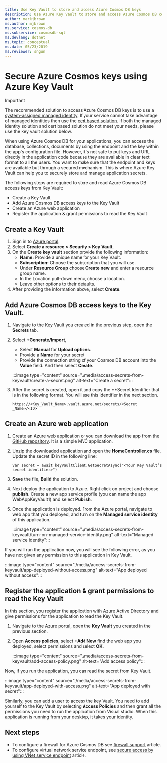 ```yaml
---
title: Use Key Vault to store and access Azure Cosmos DB keys
description: Use Azure Key Vault to store and access Azure Cosmos DB connection string, keys, endpoints. 
author: markjbrown
ms.author: mjbrown
ms.service: cosmos-db
ms.subservice: cosmosdb-sql
ms.devlang: dotnet
ms.topic: conceptual
ms.date: 05/23/2019
ms.reviewer: sngun
---
```


# Secure Azure Cosmos keys using Azure Key Vault 

>[!IMPORTANT]
> The recommended solution to access Azure Cosmos DB keys is to use a [system-assigned managed identity](managed-identity-based-authentication.md). If your service cannot take advantage of managed identities then use the [cert based solution](certificate-based-authentication.md). If both the managed identity solution and cert based solution do not meet your needs, please use the key vault solution below.

When using Azure Cosmos DB for your applications, you can access the database, collections, documents by using the endpoint and the key within the app's configuration file.  However, it's not safe to put keys and URL directly in the application code because they are available in clear text format to all the users. You want to make sure that the endpoint and keys are available but through a secured mechanism. This is where Azure Key Vault can help you to securely store and manage application secrets.

The following steps are required to store and read Azure Cosmos DB access keys from Key Vault:

* Create a Key Vault  
* Add Azure Cosmos DB access keys to the Key Vault  
* Create an Azure web application  
* Register the application & grant permissions to read the Key Vault  


## Create a Key Vault

1. Sign in to [Azure portal](https://portal.azure.com/).  
2. Select **Create a resource > Security > Key Vault**.  
3. On the **Create key vault** section provide the following information:  
   * **Name:** Provide a unique name for your Key Vault.  
   * **Subscription:** Choose the subscription that you will use.  
   * Under **Resource Group** choose **Create new** and enter a resource group name.  
   * In the Location pull-down menu, choose a location.  
   * Leave other options to their defaults.  
4. After providing the information above, select **Create**.  

## Add Azure Cosmos DB access keys to the Key Vault.
1. Navigate to the Key Vault you created in the previous step, open the **Secrets** tab.  
2. Select **+Generate/Import**, 

   * Select **Manual** for **Upload options**.
   * Provide a **Name** for your secret
   * Provide the connection string of your Cosmos DB account into the **Value** field. And then select **Create**.

   :::image type="content" source="./media/access-secrets-from-keyvault/create-a-secret.png" alt-text="Create a secret":::

4. After the secret is created, open it and copy the **Secret Identifier that is in the following format. You will use this identifier in the next section. 

   `https://<Key_Vault_Name>.vault.azure.net/secrets/<Secret _Name>/<ID>`

## Create an Azure web application

1. Create an Azure web application or you can download the app from the [GitHub repository](https://github.com/Azure/azure-cosmosdb-dotnet/tree/master/Demo/keyvaultdemo). It is a simple MVC application.  

2. Unzip the downloaded application and open the **HomeController.cs** file. Update the secret ID in the following line:

   `var secret = await keyVaultClient.GetSecretAsync("<Your Key Vault’s secret identifier>")`

3. **Save** the file, **Build** the solution.  
4. Next deploy the application to Azure. Right click on project and choose **publish**. Create a new app service profile (you can name the app WebAppKeyVault1) and select **Publish**.   

5. Once the application is deployed. From the Azure portal, navigate to web app that you deployed, and turn on the **Managed service identity** of this application.  

   :::image type="content" source="./media/access-secrets-from-keyvault/turn-on-managed-service-identity.png" alt-text="Managed service identity":::

If you will run the application now, you will see the following error, as you have not given any permission to this application in Key Vault.

:::image type="content" source="./media/access-secrets-from-keyvault/app-deployed-without-access.png" alt-text="App deployed without access":::

## Register the application & grant permissions to read the Key Vault

In this section, you register the application with Azure Active Directory and give permissions for the application to read the Key Vault. 

1. Navigate to the Azure portal, open the **Key Vault** you created in the previous section.  

2. Open **Access policies**, select **+Add New** find the web app you deployed, select permissions and select **OK**.  

   :::image type="content" source="./media/access-secrets-from-keyvault/add-access-policy.png" alt-text="Add access policy":::

Now, if you run the application, you can read the secret from Key Vault.

:::image type="content" source="./media/access-secrets-from-keyvault/app-deployed-with-access.png" alt-text="App deployed with secret":::
 
Similarly, you can add a user to access the key Vault. You need to add yourself to the Key Vault by selecting **Access Policies** and then grant all the permissions you need to run the application from Visual studio. When this application is running from your desktop, it takes your identity.

## Next steps

* To configure a firewall for Azure Cosmos DB see [firewall support](firewall-support.md) article.
* To configure virtual network service endpoint, see [secure access by using VNet service endpoint](vnet-service-endpoint.md) article.

